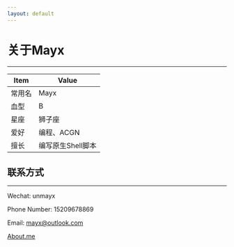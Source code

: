 ```yaml
---
layout: default
---
```


# 关于Mayx

 * * *

| Item | Value |
| - | - |
| 常用名 | Mayx |
| 血型 | B |
| 星座 | 狮子座 |
| 爱好 | 编程、ACGN |
| 擅长 | 编写原生Shell脚本 |

## 联系方式

 * * *
 
 Wechat: unmayx
 
 Phone Number: 15209678869
 
 Email: <mayx@outlook.com>
 
 [About.me](https://about.me/mayx)
